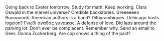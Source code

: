 Going back to Exeter tomorrow. Study for math. Keep working. Clara Oswald in the marvel universe? Credible backstories. Greeeeeen Boooooook. American authors is a band? Dithyrambiques. Uchicago hosts logeion? Γνωθι αγαθας γυναικας. A defense of love. Did laps around the parking lot. Don’t ever be complacent. Remember why. Send an email to Geer. Donna Zuckerberg. Are cop shows a thing of the past?
